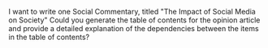 I want to write one Social Commentary, titled "The Impact of Social Media on Society" Could you generate the table of contents for the opinion article and provide a detailed explanation of the dependencies between the items in the table of contents?